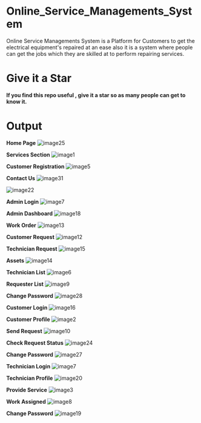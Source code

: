 # Online_Service_Managements_System
Online Service Managements System is a Platform for Customers to get the electrical equipment's repaired at an ease also it is a system where people can get the jobs which they are skilled at to perform repairing services.

# Give it a Star
**If you find this repo useful , give it a star so as many people can get to know it.**

# Output
**Home Page**
![image25](https://github.com/Rexon-Pambujya/Online_Service_Managements_System/assets/81875310/767862da-160f-447f-b77a-4cc296cecc3b)

**Services Section**
![image1](https://github.com/Rexon-Pambujya/Online_Service_Managements_System/assets/81875310/3b648368-059c-48b0-b1dd-18793ee04e0c)

**Customer Registration**
![image5](https://github.com/Rexon-Pambujya/Online_Service_Managements_System/assets/81875310/e091651c-098a-4694-9b79-f49404df6af4)

**Contact Us**
![image31](https://github.com/Rexon-Pambujya/Online_Service_Managements_System/assets/81875310/ab269aed-4bd2-471d-9424-388735b5d312)

![image22](https://github.com/Rexon-Pambujya/Online_Service_Managements_System/assets/81875310/569a9d96-8b9e-44b3-ad6e-3d55411f18d3)

**Admin Login**
![image7](https://github.com/Rexon-Pambujya/Online_Service_Managements_System/assets/81875310/22d5377e-0fc7-44ca-9548-f4372550d644)

**Admin Dashboard**
![image18](https://github.com/Rexon-Pambujya/Online_Service_Managements_System/assets/81875310/aab47376-91de-44c7-92ce-244dbc448d8f)

**Work Order**
![image13](https://github.com/Rexon-Pambujya/Online_Service_Managements_System/assets/81875310/9af044dd-fc6b-45de-825e-bfd0253f5551)

**Customer Request**
![image12](https://github.com/Rexon-Pambujya/Online_Service_Managements_System/assets/81875310/8888fe53-bf76-4bb7-af2c-6fe33a2d3ccc)

**Technician Request**
![image15](https://github.com/Rexon-Pambujya/Online_Service_Managements_System/assets/81875310/e9e46103-35f5-433f-b1d1-81206dcf0809)

**Assets**
![image14](https://github.com/Rexon-Pambujya/Online_Service_Managements_System/assets/81875310/f91eac2c-f535-413b-b184-7d6e12e11587)

**Technician List**
![image6](https://github.com/Rexon-Pambujya/Online_Service_Managements_System/assets/81875310/12a63b0e-2e04-4220-a688-f811ecec085e)

**Requester List**
![image9](https://github.com/Rexon-Pambujya/Online_Service_Managements_System/assets/81875310/025d35c0-95b4-4b27-8c3d-44e5ead2539f)

**Change Password**
![image28](https://github.com/Rexon-Pambujya/Online_Service_Managements_System/assets/81875310/a9a2a474-6b83-47d6-8a74-e18410015ada)

**Customer Login**
![image16](https://github.com/Rexon-Pambujya/Online_Service_Managements_System/assets/81875310/8276d91b-0e3e-46d1-ba51-0082a82fb5f8)

**Customer Profile**
![image2](https://github.com/Rexon-Pambujya/Online_Service_Managements_System/assets/81875310/bc2dce80-f3d3-4221-a841-ceb0f650c6fe)


**Send Request**
![image10](https://github.com/Rexon-Pambujya/Online_Service_Managements_System/assets/81875310/2ea21e50-c781-4045-8ce2-69461949e5bd)


**Check Request Status**
![image24](https://github.com/Rexon-Pambujya/Online_Service_Managements_System/assets/81875310/d096b050-0087-4bf2-bdcd-21bbff80306b)


**Change Password**
![image27](https://github.com/Rexon-Pambujya/Online_Service_Managements_System/assets/81875310/db7ea405-b9f0-42e6-8479-b637b548a006)


**Technician Login**
![image7](https://github.com/Rexon-Pambujya/Online_Service_Managements_System/assets/81875310/fb68e613-bf3f-4b95-918e-037c29fa035e)


**Technician Profile**
![image20](https://github.com/Rexon-Pambujya/Online_Service_Managements_System/assets/81875310/606f66fa-7883-4130-b023-e572968a0c3f)


**Provide Service**
![image3](https://github.com/Rexon-Pambujya/Online_Service_Managements_System/assets/81875310/103bbf3b-123f-45e6-ade3-b5726ca7dbdb)


**Work Assigned**
![image8](https://github.com/Rexon-Pambujya/Online_Service_Managements_System/assets/81875310/ed668e54-d2fb-409b-88ec-f768b9ec192e)


**Change Password**
![image19](https://github.com/Rexon-Pambujya/Online_Service_Managements_System/assets/81875310/7389fa39-cf0e-4db8-86b6-ec767f612749)
